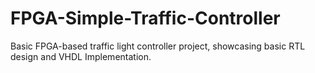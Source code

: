 # FPGA-Simple-Traffic-Controller
Basic FPGA-based traffic light controller project, showcasing basic RTL design and VHDL Implementation.
